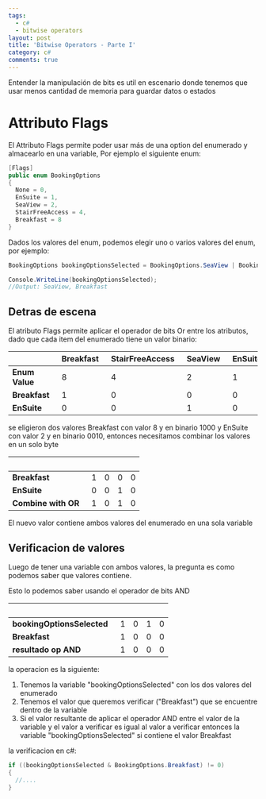 ```yaml
---
tags:
  - c#
  - bitwise operators
layout: post
title: 'Bitwise Operators - Parte I'
category: c#
comments: true
---
```


Entender la manipulación de bits es util en escenario donde tenemos que usar menos cantidad de memoria para guardar datos o estados

# Attributo Flags

El Attributo Flags permite poder usar más de una option del enumerado y almacearlo en una variable, Por ejemplo el siguiente enum:

```csharp
[Flags]
public enum BookingOptions
{
  None = 0,
  EnSuite = 1,
  SeaView = 2,
  StairFreeAccess = 4,
  Breakfast = 8
}

```

Dados los valores del enum, podemos elegir uno o varios valores del enum, por ejemplo:

```csharp
BookingOptions bookingOptionsSelected = BookingOptions.SeaView | BookingOptions.Breakfast;

Console.WriteLine(bookingOptionsSelected);
//Output: SeaView, Breakfast
```

## Detras de escena

El atributo Flags permite aplicar el operador de bits Or entre los atributos, dado que cada item del enumerado tiene un valor binario:

|            | Breakfast&nbsp;&nbsp; | StairFreeAccess&nbsp;&nbsp; | SeaView&nbsp;&nbsp; | EnSuite&nbsp;&nbsp; |
|------------|-----------|-----------------|---------|---------|
| **Enum Value**&nbsp;&nbsp; | 8         | 4               | 2       | 1       |
| **Breakfast**&nbsp;&nbsp;  | 1         | 0               | 0       | 0       |
| **EnSuite**&nbsp;&nbsp;    | 0         | 0               | 1       | 0       |

se eligieron dos valores Breakfast con valor 8 y en binario 1000 y EnSuite con valor 2 y en binario 0010, entonces necesitamos combinar los valores en un solo byte

| &nbsp;       | &nbsp; | &nbsp; | &nbsp; | &nbsp; |
|-----------------|---|---|---|---|
| **Breakfast**&nbsp;&nbsp;       | 1 | 0 | 0 | 0 |
| **EnSuite**&nbsp;&nbsp;         | 0 | 0 | 1 | 0 |
| **Combine with OR**&nbsp;&nbsp; | 1 | 0 | 1 | 0 |

El nuevo valor contiene ambos valores del enumerado en una sola variable

## Verificacion de valores

Luego de tener una variable con ambos valores, la pregunta es como podemos saber que valores contiene.

Esto lo podemos saber usando el operador de bits AND

| &nbsp;       | &nbsp; | &nbsp; | &nbsp; | &nbsp; |
|-----------------|---|---|---|---|
| **bookingOptionsSelected**&nbsp;&nbsp;| 1 | 0 | 1 | 0 |
| **Breakfast**       | 1 | 0 | 0 | 0 |
| **resultado op AND** | 1 | 0 | 0 | 0 |

la operacion es la siguiente:

1. Tenemos la variable "bookingOptionsSelected" con los dos valores del enumerado
2. Tenemos el valor que queremos verificar ("Breakfast") que se encuentre dentro de la variable
3. Si el valor resultante de aplicar el operador AND entre el valor de la variable y el valor a verificar es igual al valor a verificar entonces la variable "bookingOptionsSelected" si contiene el valor Breakfast

la verificacion en c#:

```csharp
if ((bookingOptionsSelected & BookingOptions.Breakfast) != 0)
{
  //....
}
```
